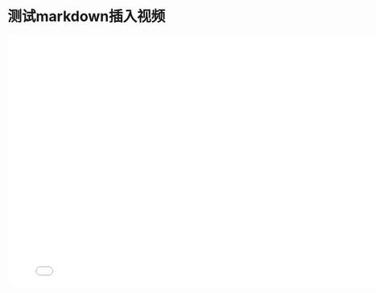 # 测试markdown插入视频


<!--more-->



<iframe src="//player.bilibili.com/player.html?aid=686990727&bvid=BV1yU4y1C7cd&cid=800900789&page=1" scrolling="no" border="0" height="500"  width="800" frameborder="no" framespacing="0" allowfullscreen="true"> </iframe>

